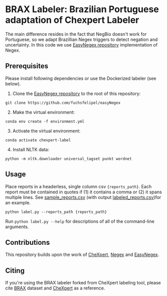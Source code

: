 # BRAX Labeler: Brazilian Portuguese adaptation of Chexpert Labeler

The main difference resides in the fact that NegBio doesn't work for Portuguese, so we adapt Brazillian Negex triggers to detect negation and uncertainty. In this code we use [EasyNegex repository](https://github.com/fuchsfelipel/easyNegex) implementation of Negex.

## Prerequisites

Please install following dependencies or use the Dockerized labeler (see below).

1. Clone the [EasyNegex repository](https://github.com/fuchsfelipel/easyNegex) to the root of this repository:

```Shell
git clone https://github.com/fuchsfelipel/easyNegex
```

2. Make the virtual environment:

```Shell
conda env create -f environment.yml
```

3. Activate the virtual environment:

```Shell
conda activate chexpert-label
```

4. Install NLTK data:

```Shell
python -m nltk.downloader universal_tagset punkt wordnet
```

## Usage
Place reports in a headerless, single column csv `{reports_path}`. Each report must be contained in quotes if (1) it contains a comma or (2) it spans multiple lines. See [sample_reports.csv](https://raw.githubusercontent.com/stanfordmlgroup/chexpert-labeler/master/sample_reports.csv) (with output [labeled_reports.csv](https://raw.githubusercontent.com/stanfordmlgroup/chexpert-labeler/master/labeled_reports.csv))for an example.

```Shell
python label.py --reports_path {reports_path}
```

Run `python label.py --help` for descriptions of all of the command-line arguments.


## Contributions
This repository builds upon the work of [CheXpert](https://github.com/stanfordmlgroup/chexpert-labeler), [Negex](https://code.google.com/archive/p/negex/) and [EasyNegex](https://github.com/fuchsfelipel/easyNegex).


## Citing
If you're using the BRAX labeler forked from CheXpert labeling tool, please cite [BRAX](https://arxiv.org/abs/1901.07031) dataset and [CheXpert](https://arxiv.org/abs/1901.07031) as a reference.
